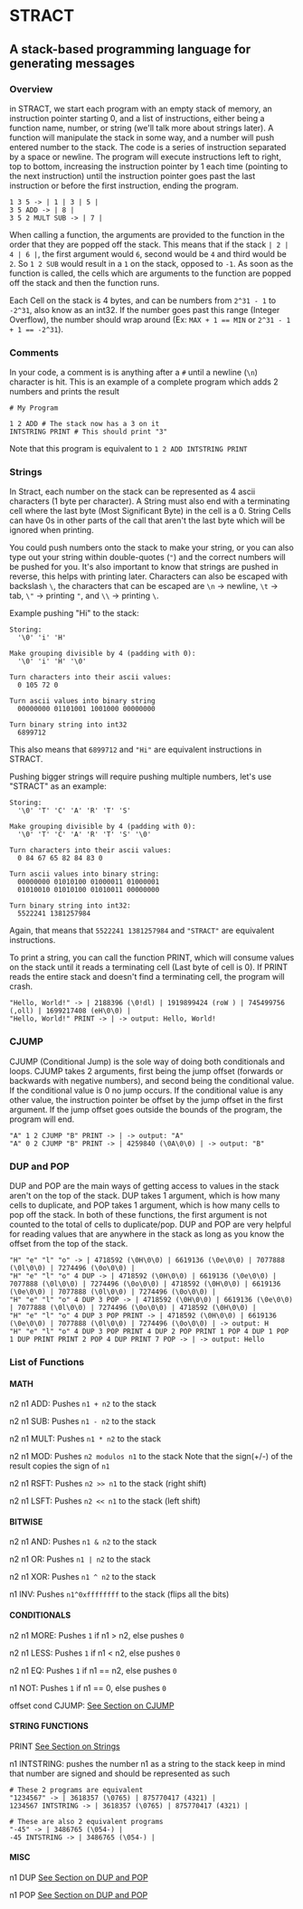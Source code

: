 # STRACT
## A stack-based programming language for generating messages

### Overview

in STRACT, we start each program with an empty stack of memory, an instruction pointer starting 0, and a list of instructions, either being a function name, number, or string (we'll talk more about strings later). A function will manipulate the stack in some way, and a number will push entered number to the stack. The code is a series of instruction separated by a space or newline. The program will execute instructions left to right, top to bottom, increasing the instruction pointer by 1 each time (pointing to the next  instruction) until the instruction pointer goes past the last instruction or before the first instruction, ending the program.

```
1 3 5 -> | 1 | 3 | 5 |
3 5 ADD -> | 8 |
3 5 2 MULT SUB -> | 7 |
```

When calling a function, the arguments are provided to the function in the order that they are popped off the stack. This means that if the stack `| 2 | 4 | 6 |`, the first argument would `6`, second would be `4` and third would be `2`. So `1 2 SUB` would result in a `1` on the stack, opposed to `-1`. As soon as the function is called, the cells which are arguments to the function are popped off the stack and then the function runs.

Each Cell on the stack is 4 bytes, and can be numbers from `2^31 - 1` to `-2^31`, also know as an int32. If the number goes past this range (Integer Overflow), the number should wrap around (Ex: `MAX + 1 == MIN` or `2^31 - 1 + 1 == -2^31`).

### Comments

In your code, a comment is is anything after a `#` until a newline (`\n`) character is hit. This is an example of a complete program which adds 2 numbers and prints the result
```
# My Program

1 2 ADD # The stack now has a 3 on it
INTSTRING PRINT # This should print "3"
```

Note that this program is equivalent to `1 2 ADD INTSTRING PRINT`

### Strings

In Stract, each number on the stack can be represented as 4 ascii characters (1 byte per character). A String must also end with a terminating cell where the last byte (Most Significant Byte) in the cell is a 0. String Cells can have 0s in other parts of the call that aren't the last byte which will be ignored when printing.

You could push numbers onto the stack to make your string, or you can also type out your string within double-quotes (`"`) and the correct numbers will be pushed for you. It's also important to know that strings are pushed in reverse, this helps with printing later. Characters can also be escaped with backslash `\`, the characters that can be escaped are `\n` -> newline, `\t` -> tab, `\"` -> printing `"`, and `\\` -> printing `\`.

Example pushing "Hi" to the stack:
```
Storing:
  '\0' 'i' 'H'

Make grouping divisible by 4 (padding with 0):
  '\0' 'i' 'H' '\0'

Turn characters into their ascii values:
  0 105 72 0

Turn ascii values into binary string
  00000000 01101001 1001000 00000000
  
Turn binary string into int32
  6899712
```
This also means that `6899712` and `"Hi"` are equivalent instructions in STRACT.

Pushing bigger strings will require pushing multiple numbers, let's use "STRACT" as an example:
```
Storing:
  '\0' 'T' 'C' 'A' 'R' 'T' 'S'

Make grouping divisible by 4 (padding with 0):
  '\0' 'T' 'C' 'A' 'R' 'T' 'S' '\0'

Turn characters into their ascii values:
  0 84 67 65 82 84 83 0

Turn ascii values into binary string:
  00000000 01010100 01000011 01000001
  01010010 01010100 01010011 00000000

Turn binary string into int32:
  5522241 1381257984
```

Again, that means that `5522241 1381257984` and `"STRACT"` are equivalent instructions.

To print a string, you can call the function PRINT, which will consume values on the stack until it reads a terminating cell (Last byte of cell is 0). If PRINT reads the entire stack and doesn't find a terminating cell, the program will crash.

```
"Hello, World!" -> | 2188396 (\0!dl) | 1919899424 (roW ) | 745499756 (,oll) | 1699217408 (eH\0\0) |
"Hello, World!" PRINT -> | -> output: Hello, World!
```

### CJUMP

CJUMP (Conditional Jump) is the sole way of doing both conditionals and loops. CJUMP takes 2 arguments, first being the jump offset (forwards or backwards with negative numbers), and second being the conditional value. If the conditional value is 0 no jump occurs. If the conditional value is any other value, the instruction pointer be offset by the jump offset in the first argument. If the jump offset goes outside the bounds of the program, the program will end.
```
"A" 1 2 CJUMP "B" PRINT -> | -> output: "A"
"A" 0 2 CJUMP "B" PRINT -> | 4259840 (\0A\0\0) | -> output: "B"
```

### DUP and POP

DUP and POP are the main ways of getting access to values in the stack aren't on the top of the stack. DUP takes 1 argument, which is how many cells to duplicate, and POP takes 1 argument, which is how many cells to pop off the stack. In both of these functions, the first argument is not counted to the total of cells to duplicate/pop. DUP and POP are very helpful for reading values that are anywhere in the stack as long as you know the offset from the top of the stack.

```
"H" "e" "l" "o" -> | 4718592 (\0H\0\0) | 6619136 (\0e\0\0) | 7077888 (\0l\0\0) | 7274496 (\0o\0\0) |
"H" "e" "l" "o" 4 DUP -> | 4718592 (\0H\0\0) | 6619136 (\0e\0\0) | 7077888 (\0l\0\0) | 7274496 (\0o\0\0) | 4718592 (\0H\0\0) | 6619136 (\0e\0\0) | 7077888 (\0l\0\0) | 7274496 (\0o\0\0) |
"H" "e" "l" "o" 4 DUP 3 POP -> | 4718592 (\0H\0\0) | 6619136 (\0e\0\0) | 7077888 (\0l\0\0) | 7274496 (\0o\0\0) | 4718592 (\0H\0\0) |
"H" "e" "l" "o" 4 DUP 3 POP PRINT -> | 4718592 (\0H\0\0) | 6619136 (\0e\0\0) | 7077888 (\0l\0\0) | 7274496 (\0o\0\0) | -> output: H
"H" "e" "l" "o" 4 DUP 3 POP PRINT 4 DUP 2 POP PRINT 1 POP 4 DUP 1 POP 1 DUP PRINT PRINT 2 POP 4 DUP PRINT 7 POP -> | -> output: Hello
```

### List of Functions

#### MATH
n2 n1 ADD:
Pushes `n1 + n2` to the stack

n2 n1 SUB:
Pushes `n1 - n2` to the stack

n2 n1 MULT:
Pushes `n1 * n2` to the stack

n2 n1 MOD:
Pushes `n2 modulos n1` to the stack
Note that the sign(+/-) of the result copies the sign of `n1`

n2 n1 RSFT:
Pushes `n2 >> n1` to the stack (right shift)

n2 n1 LSFT:
Pushes `n2 << n1` to the stack (left shift)

#### BITWISE

n2 n1 AND:
Pushes `n1 & n2` to the stack

n2 n1 OR:
Pushes `n1 | n2` to the stack

n2 n1 XOR:
Pushes `n1 ^ n2` to the stack

n1 INV:
Pushes `n1^0xffffffff` to the stack (flips all the bits)

#### CONDITIONALS
n2 n1 MORE:
Pushes `1` if n1 > n2, else pushes `0`

n2 n1 LESS:
Pushes `1` if n1 < n2, else pushes `0`

n2 n1 EQ:
Pushes `1` if n1 == n2, else pushes `0`

n1 NOT:
Pushes `1` if n1 == 0, else pushes `0`

offset cond CJUMP: [See Section on CJUMP](#CJUMP)

#### STRING FUNCTIONS
PRINT [See Section on Strings](#CJUMP)

n1 INTSTRING:
pushes the number n1 as a string to the stack
keep in mind that number are signed and should be represented as such
```
# These 2 programs are equivalent
"1234567" -> | 3618357 (\0765) | 875770417 (4321) |
1234567 INTSTRING -> | 3618357 (\0765) | 875770417 (4321) |

# These are also 2 equivalent programs
"-45" -> | 3486765 (\054-) |
-45 INTSTRING -> | 3486765 (\054-) |
```

#### MISC

n1 DUP [See Section on DUP and POP](#DUP-and-POP)

n1 POP [See Section on DUP and POP](#DUP-and-POP)